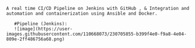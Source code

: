 	A real time CI/CD Pipeline on Jenkins with GitHub , & Integration and automation and containerization using Ansible and Docker.
	
       #Pipeline (Jenkins):
       ![image](https://user-images.githubusercontent.com/110668073/230705855-b399f4e0-f9a8-4e04-809e-2ff486756a68.png)
